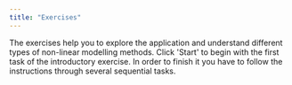 ```yaml
---
title: "Exercises"
---
```


The exercises help you to explore the application and understand different types of non-linear modelling methods. Click 'Start' to begin with the first task of the introductory exercise. In order to finish it you have to follow the instructions through several sequential tasks.